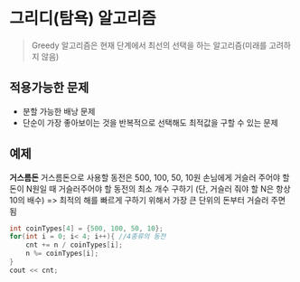 # 그리디(탐욕) 알고리즘

> Greedy 알고리즘은 현재 단계에서 최선의 선택을 하는 알고리즘(미래를 고려하지 않음)

## 적용가능한 문제

- 분할 가능한 배낭 문제
- 단순이 가장 좋아보이는 것을 반복적으로 선택해도 최적값을 구할 수 있는 문제

## 예제

**거스름돈**
거스름돈으로 사용할 동전은 500, 100, 50, 10원
손님에게 거슬러 주어야 할 돈이 N원일 때 거슬러주어야 할 동전의 최소 개수 구하기
(단, 거슬러 줘야 할 N은 항상 10의 배수)
=> 최적의 해를 빠르게 구하기 위해서 가장 큰 단위의 돈부터 거슬러 주면 됨

```cpp
int coinTypes[4] = {500, 100, 50, 10};
for(int i = 0; i< 4; i++){ //4종류의 동전
    cnt += n / coinTypes[i];
    n %= coinTypes[i];
}
cout << cnt;
```
